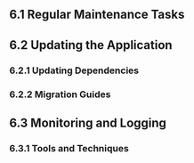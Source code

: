 ## 6.1 Regular Maintenance Tasks
## 6.2 Updating the Application
### 6.2.1 Updating Dependencies
### 6.2.2 Migration Guides
## 6.3 Monitoring and Logging
### 6.3.1 Tools and Techniques
